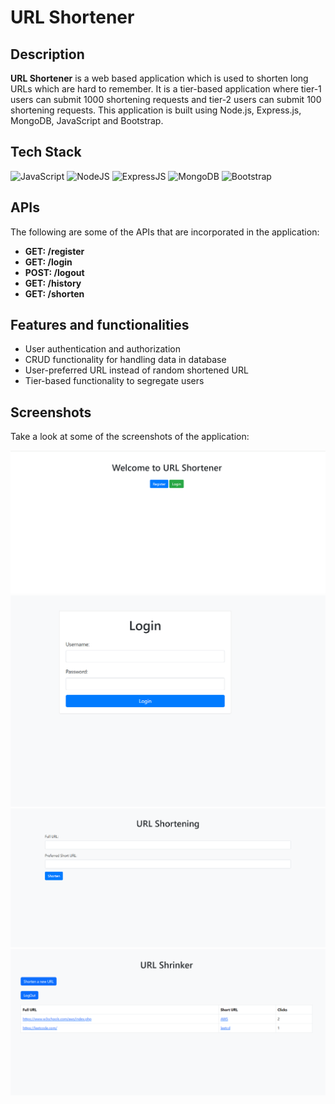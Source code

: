 # URL Shortener

## Description

<b>URL Shortener</b> is a web based application which is used to shorten long URLs which are hard to remember. It is a tier-based application where tier-1 users can submit 1000 shortening requests and tier-2 users can submit 100 shortening requests. This application is built using Node.js, Express.js, MongoDB, JavaScript and Bootstrap. 

## Tech Stack

<div align="left">
<img alt="JavaScript" src="https://img.shields.io/badge/javascript-%23323330.svg?style=for-the-badge&logo=javascript&logoColor=%23F7DF1E"/>
<img alt="NodeJS" src="https://img.shields.io/badge/node.js-6DA55F?style=for-the-badge&logo=node.js&logoColor=white"/>
<img alt="ExpressJS" src="https://img.shields.io/badge/express.js-%23404d59.svg?style=for-the-badge&logo=express&logoColor=%2361DAFB"/>
<img alt="MongoDB" src="https://img.shields.io/badge/MongoDB-%234ea94b.svg?style=for-the-badge&logo=mongodb&logoColor=white"/>
<img alt="Bootstrap" src="https://img.shields.io/badge/bootstrap-%23563D7C.svg?style=for-the-badge&logo=bootstrap&logoColor=white"/>
</div>

## APIs

The following are some of the APIs that are incorporated in the application:

* <b>GET: /register </b>
* <b>GET: /login </b>
* <b>POST: /logout </b>
* <b>GET: /history </b>
* <b>GET: /shorten </b>

## Features and functionalities

* User authentication and authorization
* CRUD functionality for handling data in database
* User-preferred URL instead of random shortened URL
* Tier-based functionality to segregate users

## Screenshots

Take a look at some of the screenshots of the application:

![Home page](https://github.com/KareddyPavithra/UrlShortener/blob/main/urls%20images/Welcome%20page.png)
![Login page](https://github.com/KareddyPavithra/UrlShortener/blob/main/urls%20images/Login%20page.png)
![Shorten page](https://github.com/KareddyPavithra/UrlShortener/blob/main/urls%20images/Shorten%20page.png)
![History page](https://github.com/KareddyPavithra/UrlShortener/blob/main/urls%20images/Historyy%20page.png)
